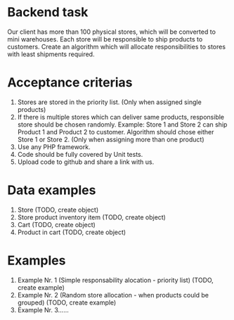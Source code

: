 # Backend task

Our client has more than 100 physical stores, which will be converted to mini warehouses. Each store will be responsible to ship products to customers.
Create an algorithm which will allocate responsibilities to stores with least shipments required.

# Acceptance criterias
1. Stores are stored in the priority list. (Only when assigned single products)
3. If there is multiple stores which can deliver same products, responsible store should be chosen randomly. Example: Store 1 and Store 2 can ship Product 1 and Product 2 to customer. Algorithm should chose either Store 1 or Store 2. (Only when assigning more than one product)
4. Use any PHP framework.
5. Code should be fully covered by Unit tests.
6. Upload code to github and share a link with us.

# Data examples
1. Store (TODO, create object)
2. Store product inventory item  (TODO, create object)
3. Cart  (TODO, create object)
4. Product in cart  (TODO, create object)

# Examples
1. Example Nr. 1 (Simple responsability alocation - priority list)  (TODO, create example)
2. Example Nr. 2 (Random store allocation - when products could be grouped)  (TODO, create example)
3. Example Nr. 3......




